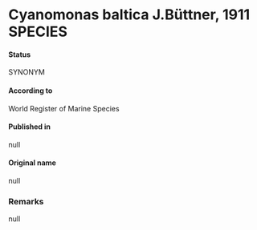 Cyanomonas baltica J.Büttner, 1911 SPECIES
=======

#### Status
SYNONYM

#### According to
World Register of Marine Species

#### Published in
null

#### Original name
null

### Remarks
null